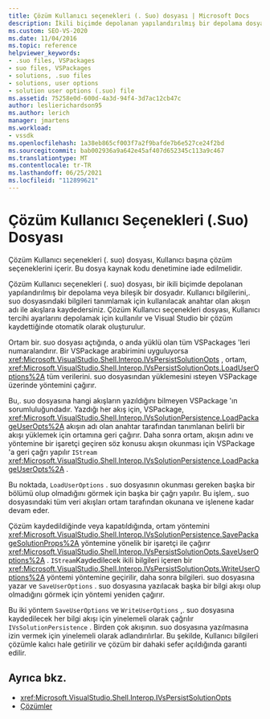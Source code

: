```yaml
---
title: Çözüm Kullanıcı seçenekleri (. Suo) dosyası | Microsoft Docs
description: İkili biçimde depolanan yapılandırılmış bir depolama dosyasında Kullanıcı başına çözüm seçeneklerini içeren çözüm Kullanıcı seçenekleri (. suo) dosyası hakkında bilgi edinin.
ms.custom: SEO-VS-2020
ms.date: 11/04/2016
ms.topic: reference
helpviewer_keywords:
- .suo files, VSPackages
- suo files, VSPackages
- solutions, .suo files
- solutions, user options
- solution user options (.suo) file
ms.assetid: 75258e0d-600d-4a3d-94f4-3d7ac12cb47c
author: leslierichardson95
ms.author: lerich
manager: jmartens
ms.workload:
- vssdk
ms.openlocfilehash: 1a38eb865cf003f7a2f9bafde7b6e527ce24f2bd
ms.sourcegitcommit: bab002936a9a642e45af407d652345c113a9c467
ms.translationtype: MT
ms.contentlocale: tr-TR
ms.lasthandoff: 06/25/2021
ms.locfileid: "112899621"
---
```

# <a name="solution-user-options-suo-file"></a>Çözüm Kullanıcı Seçenekleri (.Suo) Dosyası
Çözüm Kullanıcı seçenekleri (. suo) dosyası, Kullanıcı başına çözüm seçeneklerini içerir. Bu dosya kaynak kodu denetimine iade edilmelidir.

 Çözüm Kullanıcı seçenekleri (. suo) dosyası, bir ikili biçimde depolanan yapılandırılmış bir depolama veya bileşik bir dosyadır. Kullanıcı bilgilerini,. suo dosyasındaki bilgileri tanımlamak için kullanılacak anahtar olan akışın adı ile akışlara kaydedersiniz. Çözüm Kullanıcı seçenekleri dosyası, Kullanıcı tercihi ayarlarını depolamak için kullanılır ve Visual Studio bir çözüm kaydettiğinde otomatik olarak oluşturulur.

 Ortam bir. suo dosyası açtığında, o anda yüklü olan tüm VSPackages 'leri numaralandırır. Bir VSPackage arabirimini uyguluyorsa <xref:Microsoft.VisualStudio.Shell.Interop.IVsPersistSolutionOpts> , ortam, <xref:Microsoft.VisualStudio.Shell.Interop.IVsPersistSolutionOpts.LoadUserOptions%2A> tüm verilerini. suo dosyasından yüklemesini ısteyen VSPackage üzerinde yöntemini çağırır.

 Bu,. suo dosyasına hangi akışların yazıldığını bilmeyen VSPackage 'ın sorumluluğundadır. Yazdığı her akış için, VSPackage, <xref:Microsoft.VisualStudio.Shell.Interop.IVsSolutionPersistence.LoadPackageUserOpts%2A> akışın adı olan anahtar tarafından tanımlanan belirli bir akışı yüklemek için ortamına geri çağırır. Daha sonra ortam, akışın adını ve yöntemine bir işaretçi geçiren söz konusu akışın okunması için VSPackage 'a geri çağrı yapılır `IStream` <xref:Microsoft.VisualStudio.Shell.Interop.IVsSolutionPersistence.LoadPackageUserOpts%2A> .

 Bu noktada, `LoadUserOptions` . suo dosyasının okunması gereken başka bir bölümü olup olmadığını görmek için başka bir çağrı yapılır. Bu işlem,. suo dosyasındaki tüm veri akışları ortam tarafından okunana ve işlenene kadar devam eder.

 Çözüm kaydedildiğinde veya kapatıldığında, ortam yöntemini <xref:Microsoft.VisualStudio.Shell.Interop.IVsSolutionPersistence.SavePackageSolutionProps%2A> yöntemine yönelik bir işaretçi ile çağırır <xref:Microsoft.VisualStudio.Shell.Interop.IVsPersistSolutionOpts.SaveUserOptions%2A> . `IStream`Kaydedilecek ikili bilgileri içeren bir <xref:Microsoft.VisualStudio.Shell.Interop.IVsPersistSolutionOpts.WriteUserOptions%2A> yöntemi yöntemine geçirilir, daha sonra bilgileri. suo dosyasına yazar ve `SaveUserOptions` . suo dosyasına yazılacak başka bir bilgi akışı olup olmadığını görmek için yöntemi yeniden çağırır.

 Bu iki yöntem `SaveUserOptions` ve `WriteUserOptions` ,. suo dosyasına kaydedilecek her bilgi akışı için yinelemeli olarak çağrılır `IVsSolutionPersistence` . Birden çok akışının. suo dosyasına yazılmasına izin vermek için yinelemeli olarak adlandırılırlar. Bu şekilde, Kullanıcı bilgileri çözümle kalıcı hale getirilir ve çözüm bir dahaki sefer açıldığında garanti edilir.

## <a name="see-also"></a>Ayrıca bkz.
- <xref:Microsoft.VisualStudio.Shell.Interop.IVsPersistSolutionOpts>
- [Çözümler](../../extensibility/internals/solutions-overview.md)
